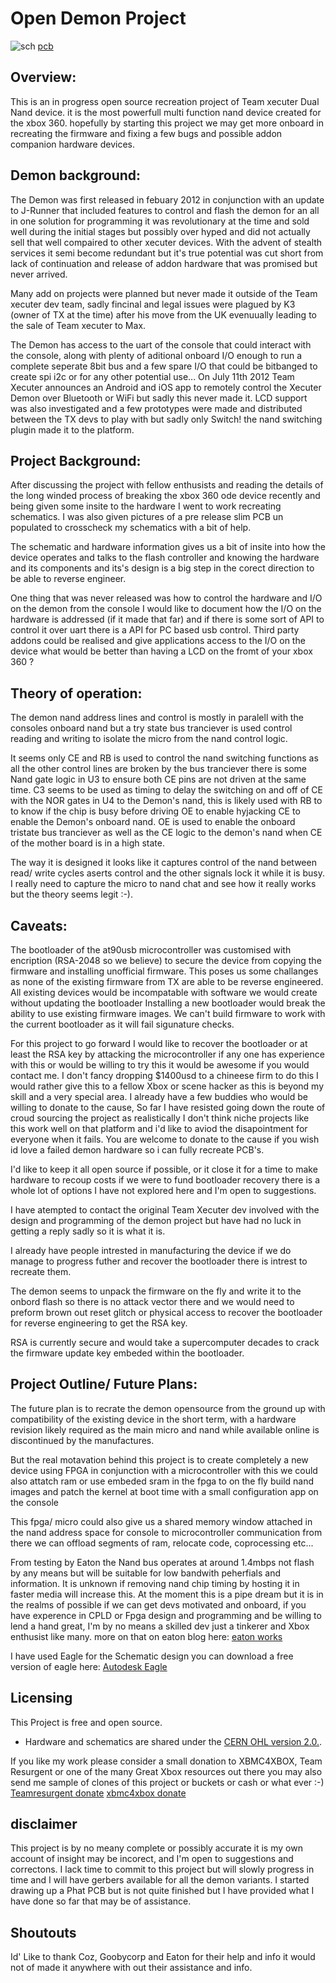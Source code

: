 # Open Demon Project
![sch](https://github.com/professor-jonny/opendemon/blob/main/pics/demon.png)
[pcb](https://github.com/professor-jonny/open_demon/blob/main/pics/phatpcb.png)


## Overview:
This is an in progress open source recreation project of Team xecuter Dual Nand device. it is the most powerfull multi function nand device created for the xbox 360.
hopefully by starting this project we may get more onboard in recreating the firmware and fixing a few bugs and possible addon companion hardware devices.

## Demon background:
The Demon was first released in febuary 2012 in conjunction with an update to J-Runner that included features to control and flash the demon for an all in one solution for programming it was revolutionary at the time and sold well during the initial stages but possibly over hyped and did not actually sell that well compaired to other xecuter devices.
With the advent of stealth services it semi become redundant but it's true potential was cut short from lack of continuation and release of addon hardware that was promised but never arrived.

Many add on projects were planned but never made it outside of the Team xecuter dev team, sadly fincinal and legal issues were plagued by K3 (owner of TX at the time) after his move from the UK evenuually leading  to the sale of Team xecuter to Max.

The Demon has access to the uart of the console that could interact with the console, along with plenty of aditional onboard I/O enough to run a complete seperate 8bit bus and a few spare I/O that could be bitbanged to create spi i2c or for any other potential use...
On July 11th 2012 Team Xecuter announces an Android and iOS app to remotely control the Xecuter Demon over Bluetooth or WiFi but sadly this never made it.
LCD support was also investigated and a few prototypes were made and distributed between the TX devs to play with but sadly only Switch! the nand switching plugin made it to the platform.

## Project Background:
After discussing the project with fellow enthusists and reading the details of the long winded process of breaking the xbox 360 ode device recently and being given some insite to the hardware I went to work recreating schematics.
I was also given pictures of a pre release slim PCB un populated to crosscheck my schematics with a bit of help.

The schematic and hardware information gives us a bit of insite into how the device operates and talks to the flash controller and knowing the hardware and its components and its's design is a big step in the corect direction to be able to reverse engineer.

One thing that was never released was how to control the hardware and I/O on the demon from the console I would like to document how the I/O on the hardware is addressed (if it made that far) and if there is some sort of API to control it over uart there is a API for PC based usb control.
Third party addons could be realised and give applications access to the I/O on the device what would be better than having a LCD on the fromt of your xbox 360 ?

## Theory of operation:
The demon nand address lines and control is mostly in paralell with the consoles onboard nand but a try state bus tranciever is used control reading and writing to isolate the micro from the nand control logic.

It seems only CE and RB is used to control the nand switching functions as all the other control lines are broken by the bus tranciever there is some Nand gate logic in U3 to ensure both CE pins are not driven at the same time.
C3 seems to be used as timing to delay the switching on and off of CE with the NOR gates in U4 to the Demon's nand, this is likely used with RB to to know if the chip is busy before driving OE to enable hyjacking CE to enable the Demon's onboard nand.
OE is used to enable the onboard tristate bus tranciever as well as the CE logic to the demon's nand when CE of the mother board is in a high state.

The way it is designed it looks like it captures control of the nand between read/ write cycles aserts control and the other signals lock it while it is busy.
I really need to capture the micro to nand chat and see how it really works but the theory seems legit :-).

## Caveats:
The bootloader of the at90usb microcontroller was customised with encription (RSA-2048 so we believe) to secure the device from copying the firmware and installing unofficial firmware.
This poses us some challanges as none of the existing firmware from TX are able to be reverse engineered.
All existing devices would be incompatable with software we would create without updating the bootloader
Installing a new bootloader would break the ability to use existing firmware images.
We can't build firmware to work with the current bootloader as it will fail sigunature checks.

For this project to go forward I would like to recover the bootloader or at least the RSA key by attacking the microcontroller if any one has experience with this or would be willing to try this it would be awesome if you would contact me.
I don't fancy dropping $1400usd to a chineese firm to do this I would rather give this to a fellow Xbox or scene hacker as this is beyond my skill and a very special area.
I already have a few buddies who would be willing to donate to the cause, So far I have resisted going down the route of croud sourcing the project as realistically I don't think niche projects like this work well on that platform and i'd like to aviod the disapointment for everyone when it fails.
You are welcome to donate to the cause if you wish id love a failed demon hardware so i can fully recreate PCB's.

I'd like to keep it all open source if possible, or it close it for a time to make hardware to recoup costs if we were to fund bootloader recovery there is a whole lot of options I have not explored here and I'm open to suggestions.

I have atempted to contact the original Team Xecuter dev involved with the design and programming of the demon project but have had no luck in getting a reply sadly so it is what it is.

I already have people intrested in manufacturing the device if we do manage to progress futher and recover the bootloader there is intrest to recreate them.

The demon seems to unpack the firmware on the fly and write it to the onbord flash so there is no attack vector there and we would need to preform brown out reset glitch or physical access to recover the bootloader for reverse engineering to get the RSA key.

RSA is currently secure and would take a supercomputer decades to crack the firmware update key embeded within the bootloader.


## Project Outline/ Future Plans:
The future plan is to recrate the demon opensource from the ground up with compatibility of the existing device in the short term, with a hardware revision likely required as the main micro and nand while available online is discontinued by the manufactures.

But the real motavation behind this project is to create completely a new device using FPGA in conjunction with a microcontroller with this we could also attatch ram or use embeded sram in the fpga to on the fly build nand images and patch the kernel at boot time with a small configuration app on the console

This fpga/ micro could also give us a shared memory window attached in the nand address space for console to microcontroller communication from there we can offload segments of ram, relocate code, coprocessing etc...

From testing by Eaton the Nand bus operates at around 1.4mbps not flash by any means but will be suitable for low bandwith peherfials and information.
It is unknown if removing nand chip timing by hosting it in faster media will increase this.
At the moment this is a pipe dream but it is in the realms of possible if we can get devs motivated and onboard, if you have experence in CPLD or Fpga design and programming and be willing to lend a hand great, I'm by no means a skilled dev just a tinkerer and Xbox enthusist like many.
more on that on eaton blog here:
[eaton works](https://eaton-works.com/2023/01/09/how-microsoft-attempted-to-make-the-xbox-360-dashboard-load-faster/)

I have used Eagle for the Schematic design you can download a free version of eagle here:
[Autodesk Eagle]( https://www.autodesk.com/products/eagle/free-download)

## Licensing
This Project is free and open source.
  *  Hardware and schematics are shared under the [CERN OHL version 2.0.](https://ohwr.org/cernohl).

If you like my work please consider a small donation to XBMC4XBOX, Team Resurgent or one of the many Great Xbox resources out there you may also send me sample of clones of this project or buckets or cash or what ever :-)
[Teamresurgent donate]( https://www.patreon.com/teamresurgent)
[xbmc4xbox donate](https://www.xbmc4xbox.org.uk/donate/)

## disclaimer
This project is by no meany complete or possibly accurate it is my own account of insight may be incorect, and I'm open to suggestions and correctons.
I lack time to commit to this project but will slowly progress in time and I will have gerbers available for all the demon variants.
I started drawing up a Phat PCB but is not quite finished but I have provided what I have done so far that may be of assistance.

## Shoutouts
Id' Like to thank Coz, Goobycorp and Eaton for their help and info it would not of made it anywhere with out their assistance and info.




